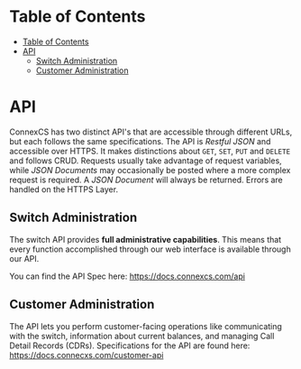 # Table of Contents

- [Table of Contents](#table-of-contents)
- [API](#api)
    - [Switch Administration](#switch-administration)
    - [Customer Administration](#customer-administration)

# API
ConnexCS has two distinct API's that are accessible through different URLs, but each follows the same specifications. The API is _Restful JSON_ and accessible over HTTPS. It makes distinctions about `GET`, `SET`, `PUT` and `DELETE` and follows CRUD. Requests usually take advantage of request variables, while _JSON Documents_ may occasionally be posted where a more complex request is required. A _JSON Document_ will always be returned. Errors are handled on the HTTPS Layer.

## Switch Administration
The switch API provides **full administrative capabilities**.  This means that every function accomplished through our web interface is available through our API.

You can find the API Spec here: <https://docs.connexcs.com/api>

## Customer Administration
The API lets you perform customer-facing operations like communicating with the switch, information about current balances, and managing Call Detail Records (CDRs).  Specifications for the API are found here: <https://docs.connecxs.com/customer-api>
